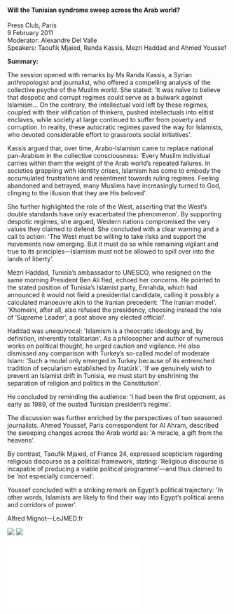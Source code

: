 <h4>Will the Tunisian syndrome sweep across the Arab world?</h4>

Press Club, Paris  
9 February 2011  
Moderator: Alexandre Del Valle  
Speakers: Taoufik Mjaied, Randa Kassis, Mezri Haddad and Ahmed Youssef
	
<b>Summary:</b>	

The session opened with remarks by Ms Randa Kassis, a Syrian anthropologist and journalist, who offered a compelling analysis of the collective psyche of the Muslim world. She stated: 'It was naïve to believe that despotic and corrupt regimes could serve as a bulwark against Islamism… On the contrary, the intellectual void left by these regimes, coupled with their vilification of thinkers, pushed intellectuals into elitist enclaves, while society at large continued to suffer from poverty and corruption. In reality, these autocratic regimes paved the way for Islamists, who devoted considerable effort to grassroots social initiatives'.

Kassis argued that, over time, Arabo-Islamism came to replace national pan-Arabism in the collective consciousness: 'Every Muslim individual carries within them the weight of the Arab world’s repeated failures. In societies grappling with identity crises, Islamism has come to embody the accumulated frustrations and resentment towards ruling regimes. Feeling abandoned and betrayed, many Muslims have increasingly turned to God, clinging to the illusion that they are His beloved'.

She further highlighted the role of the West, asserting that the West’s double standards have only exacerbated the phenomenon'. By supporting despotic regimes, she argued, Western nations compromised the very values they claimed to defend. She concluded with a clear warning and a call to action: 'The West must be willing to take risks and support the movements now emerging. But it must do so while remaining vigilant and true to its principles—Islamism must not be allowed to spill over into the lands of liberty'.

Mezri Haddad, Tunisia’s ambassador to UNESCO, who resigned on the same morning President Ben Ali fled, echoed her concerns. He pointed to the stated position of Tunisia’s Islamist party, Ennahda, which had announced it would not field a presidential candidate, calling it possibly a calculated manoeuvre akin to the Iranian precedent: 'The Iranian model'. 'Khomeini, after all, also refused the presidency, choosing instead the role of ‘Supreme Leader’, a post above any elected official'.

Haddad was unequivocal: 'Islamism is a theocratic ideology and, by definition, inherently totalitarian'. As a philosopher and author of numerous works on political thought, he urged caution and vigilance. He also dismissed any comparison with Turkey’s so-called model of moderate Islam: 'Such a model only emerged in Turkey because of its entrenched tradition of secularism established by Atatürk'. 'If we genuinely wish to prevent an Islamist drift in Tunisia, we must start by enshrining the separation of religion and politics in the Constitution'.

He concluded by reminding the audience: 'I had been the first opponent, as early as 1989, of the ousted Tunisian president’s regime'.

The discussion was further enriched by the perspectives of two seasoned journalists. Ahmed Youssef, Paris correspondent for Al Ahram, described the sweeping changes across the Arab world as: 'A miracle, a gift from the heavens'.

By contrast, Taoufik Mjaied, of France 24, expressed scepticism regarding religious discourse as a political framework, stating: 'Religious discourse is incapable of producing a viable political programme'—and thus claimed to be 'not especially concerned'.

Youssef concluded with a striking remark on Egypt’s political trajectory: 'In other words, Islamists are likely to find their way into Egypt’s political arena and corridors of power'.

Alfred Mignot—LeJMED.fr

![](186.JPG)
![](187.JPG)

![](188.pdf)
<p></p>
